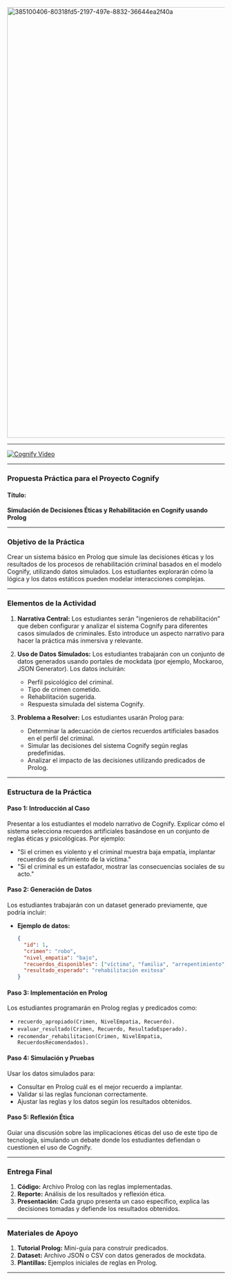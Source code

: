<img width="997" alt="385100406-80318fd5-2197-497e-8832-36644ea2f40a" src="https://github.com/user-attachments/assets/bfc05dc1-bb94-48e3-85db-e296b07f84e3">

---

[![Cognify Video](https://img.youtube.com/vi/YFUv4_lCBLY/0.jpg)](https://www.youtube.com/embed/YFUv4_lCBLY?si=dAnNyrzAOvfjzMO8)

---

### **Propuesta Práctica para el Proyecto Cognify**

#### **Título:** 
**Simulación de Decisiones Éticas y Rehabilitación en Cognify usando Prolog**

---

### **Objetivo de la Práctica**
Crear un sistema básico en Prolog que simule las decisiones éticas y los resultados de los procesos de rehabilitación criminal basados en el modelo Cognify, utilizando datos simulados. Los estudiantes explorarán cómo la lógica y los datos estáticos pueden modelar interacciones complejas.

---

### **Elementos de la Actividad**

1. **Narrativa Central:**
   Los estudiantes serán "ingenieros de rehabilitación" que deben configurar y analizar el sistema Cognify para diferentes casos simulados de criminales. Esto introduce un aspecto narrativo para hacer la práctica más inmersiva y relevante.

2. **Uso de Datos Simulados:**
   Los estudiantes trabajarán con un conjunto de datos generados usando portales de mockdata (por ejemplo, Mockaroo, JSON Generator). Los datos incluirán:
   - Perfil psicológico del criminal.
   - Tipo de crimen cometido.
   - Rehabilitación sugerida.
   - Respuesta simulada del sistema Cognify.

3. **Problema a Resolver:**
   Los estudiantes usarán Prolog para:
   - Determinar la adecuación de ciertos recuerdos artificiales basados en el perfil del criminal.
   - Simular las decisiones del sistema Cognify según reglas predefinidas.
   - Analizar el impacto de las decisiones utilizando predicados de Prolog.

---

### **Estructura de la Práctica**

#### **Paso 1: Introducción al Caso**
Presentar a los estudiantes el modelo narrativo de Cognify. Explicar cómo el sistema selecciona recuerdos artificiales basándose en un conjunto de reglas éticas y psicológicas. Por ejemplo:
   - "Si el crimen es violento y el criminal muestra baja empatía, implantar recuerdos de sufrimiento de la víctima."
   - "Si el criminal es un estafador, mostrar las consecuencias sociales de su acto."

#### **Paso 2: Generación de Datos**
Los estudiantes trabajarán con un dataset generado previamente, que podría incluir:
   - **Ejemplo de datos:**
     ```json
     {
       "id": 1,
       "crimen": "robo",
       "nivel_empatia": "bajo",
       "recuerdos_disponibles": ["víctima", "familia", "arrepentimiento"],
       "resultado_esperado": "rehabilitación exitosa"
     }
     ```

#### **Paso 3: Implementación en Prolog**
Los estudiantes programarán en Prolog reglas y predicados como:
   - `recuerdo_apropiado(Crimen, NivelEmpatia, Recuerdo).`
   - `evaluar_resultado(Crimen, Recuerdo, ResultadoEsperado).`
   - `recomendar_rehabilitacion(Crimen, NivelEmpatia, RecuerdosRecomendados).`

#### **Paso 4: Simulación y Pruebas**
Usar los datos simulados para:
   - Consultar en Prolog cuál es el mejor recuerdo a implantar.
   - Validar si las reglas funcionan correctamente.
   - Ajustar las reglas y los datos según los resultados obtenidos.

#### **Paso 5: Reflexión Ética**
Guiar una discusión sobre las implicaciones éticas del uso de este tipo de tecnología, simulando un debate donde los estudiantes defiendan o cuestionen el uso de Cognify.

---

### **Entrega Final**
1. **Código:** Archivo Prolog con las reglas implementadas.
2. **Reporte:** Análisis de los resultados y reflexión ética.
3. **Presentación:** Cada grupo presenta un caso específico, explica las decisiones tomadas y defiende los resultados obtenidos.

---

### **Materiales de Apoyo**
1. **Tutorial Prolog:** Mini-guía para construir predicados.
2. **Dataset:** Archivo JSON o CSV con datos generados de mockdata.
3. **Plantillas:** Ejemplos iniciales de reglas en Prolog.

---



